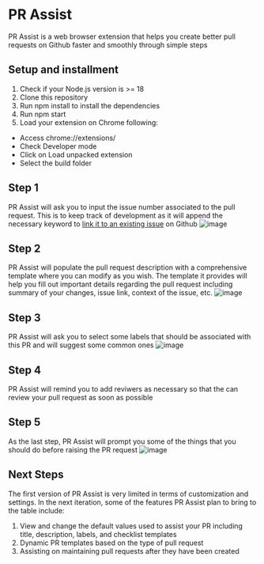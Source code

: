 # PR Assist
PR Assist is a web browser extension that helps you create better pull requests on Github faster and smoothly through simple steps

## Setup and installment
1. Check if your Node.js version is >= 18
2. Clone this repository
3. Run npm install to install the dependencies
4. Run npm start
5. Load your extension on Chrome following:
  - Access chrome://extensions/
  - Check Developer mode
  - Click on Load unpacked extension
  - Select the build folder

## Step 1
PR Assist will ask you to input the issue number associated to the pull request.
This is to keep track of development as it will append the necessary keyword to [link it to an existing issue](https://docs.github.com/en/issues/tracking-your-work-with-issues/linking-a-pull-request-to-an-issue) on Github
![image](https://github.com/steffy-lo/pr-assist/assets/46694812/776f777f-80e4-498b-ae43-09253dd27d6c)

## Step 2
PR Assist will populate the pull request description with a comprehensive template where you can modify as you wish.
The template it provides will help you fill out important details regarding the pull request including summary of your changes, issue link, context of the issue, etc.
![image](https://github.com/steffy-lo/pr-assist/assets/46694812/764c4862-3388-4012-beec-0f993b20224a)

## Step 3
PR Assist will ask you to select some labels that should be associated with this PR and will suggest some common ones
![image](https://github.com/steffy-lo/pr-assist/assets/46694812/0f3c63d1-14d1-4891-b377-4c51faccf0b7)

## Step 4
PR Assist will remind you to add reviwers as necessary so that the can review your pull request as soon as possible

## Step 5
As the last step, PR Assist will prompt you some of the things that you should do before raising the PR request
![image](https://github.com/steffy-lo/pr-assist/assets/46694812/cefe1838-e432-4c9a-b356-8dcaca67c045)

## Next Steps
The first version of PR Assist is very limited in terms of customization and settings. In the next iteration, some of the features PR Assist plan to bring to the table include:
1. View and change the default values used to assist your PR including title, description, labels, and checklist templates
2. Dynamic PR templates based on the type of pull request
3. Assisting on maintaining pull requests after they have been created
